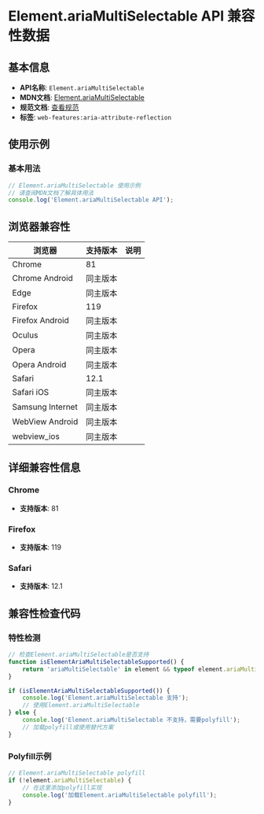 # Element.ariaMultiSelectable API 兼容性数据

## 基本信息

- **API名称**: `Element.ariaMultiSelectable`
- **MDN文档**: [Element.ariaMultiSelectable](https://developer.mozilla.org/docs/Web/API/Element/ariaMultiSelectable)
- **规范文档**: [查看规范](https://w3c.github.io/aria/#dom-ariamixin-ariamultiselectable)
- **标签**: `web-features:aria-attribute-reflection`

## 使用示例

### 基本用法

```javascript
// Element.ariaMultiSelectable 使用示例
// 请查阅MDN文档了解具体用法
console.log('Element.ariaMultiSelectable API');
```

## 浏览器兼容性

| 浏览器 | 支持版本 | 说明 |
|--------|----------|------|
| Chrome | 81 |  |
| Chrome Android | 同主版本 |  |
| Edge | 同主版本 |  |
| Firefox | 119 |  |
| Firefox Android | 同主版本 |  |
| Oculus | 同主版本 |  |
| Opera | 同主版本 |  |
| Opera Android | 同主版本 |  |
| Safari | 12.1 |  |
| Safari iOS | 同主版本 |  |
| Samsung Internet | 同主版本 |  |
| WebView Android | 同主版本 |  |
| webview_ios | 同主版本 |  |

## 详细兼容性信息

### Chrome

- **支持版本**: 81

### Firefox

- **支持版本**: 119

### Safari

- **支持版本**: 12.1

## 兼容性检查代码

### 特性检测

```javascript
// 检查Element.ariaMultiSelectable是否支持
function isElementAriaMultiSelectableSupported() {
    return 'ariaMultiSelectable' in element && typeof element.ariaMultiSelectable === 'function';
}

if (isElementAriaMultiSelectableSupported()) {
    console.log('Element.ariaMultiSelectable 支持');
    // 使用Element.ariaMultiSelectable
} else {
    console.log('Element.ariaMultiSelectable 不支持，需要polyfill');
    // 加载polyfill或使用替代方案
}
```

### Polyfill示例

```javascript
// Element.ariaMultiSelectable polyfill
if (!element.ariaMultiSelectable) {
    // 在这里添加polyfill实现
    console.log('加载Element.ariaMultiSelectable polyfill');
}
```

